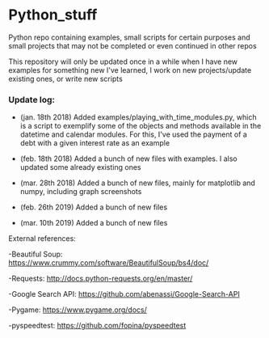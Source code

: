# Python_stuff
Python repo containing examples, small scripts for certain purposes and small projects that may not be completed or even continued in other repos

This repository will only be updated once in a while when I have new examples for something new I've learned, I work on new projects/update existing ones, or write new scripts

### Update log:

* (jan. 18th 2018) Added examples/playing_with_time_modules.py, which is a script to exemplify some of the objects and methods available in the datetime and calendar modules. For this, I've used the payment of a debt with a given interest rate as an example

* (feb. 18th 2018) Added a bunch of new files with examples. I also updated some already existing ones

* (mar. 28th 2018) Added a bunch of new files, mainly for matplotlib and numpy, including graph screenshots

* (feb. 26th 2019) Added a bunch of new files

* (mar. 10th 2019) Added a bunch of new files

External references:

-Beautiful Soup: https://www.crummy.com/software/BeautifulSoup/bs4/doc/

-Requests: http://docs.python-requests.org/en/master/

-Google Search API: https://github.com/abenassi/Google-Search-API

-Pygame: https://www.pygame.org/docs/

-pyspeedtest: https://github.com/fopina/pyspeedtest
